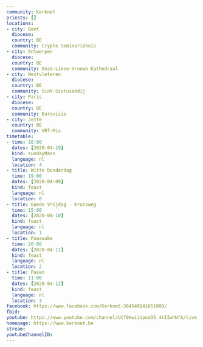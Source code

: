 ```yaml
---
community: Kerknet
priests: []
locations:
- city: Gent
  diocese:
  country: BE
  community: Crypte Seminariehuis
- city: Antwerpen
  diocese:
  country: BE
  community: Onze-Lieve-Vrouwe Kathedraal
- city: Westvleteren
  diocese:
  country: BE
  community: Sint-Sixtusabdij
- city: Paris
  diocese:
  country: BE
  community: Eurovisie
- city: Jette
  country: BE
  community: VRT-Mis
timetable:
- time: 10:00
  dates: [2020-04-19]
  kind: sundayMass
  language: nl
  location: 4
- title: Witte Donderdag
  time: 19:00
  dates: [2020-04-09]
  kind: feast
  language: nl
  location: 0
- title: Goede Vrijdag - Kruisweg
  time: 15:00
  dates: [2020-04-10]
  kind: feast
  language: nl
  location: 1
- title: Paaswake
  time: 20:00
  dates: [2020-04-11]
  kind: feast
  language: nl
  location: 2
- title: Pasen
  time: 11:00
  dates: [2020-04-12]
  kind: feast
  language: nl
  location: 3
facebook: https://www.facebook.com/Kerknet-384549141651808/
fbid:
youtube: https://www.youtube.com/channel/UCf0kwiiUpoaD5_4kIIwhNfA/live
homepage: https://www.kerknet.be
stream:
youtubeChannelID:
---
```

